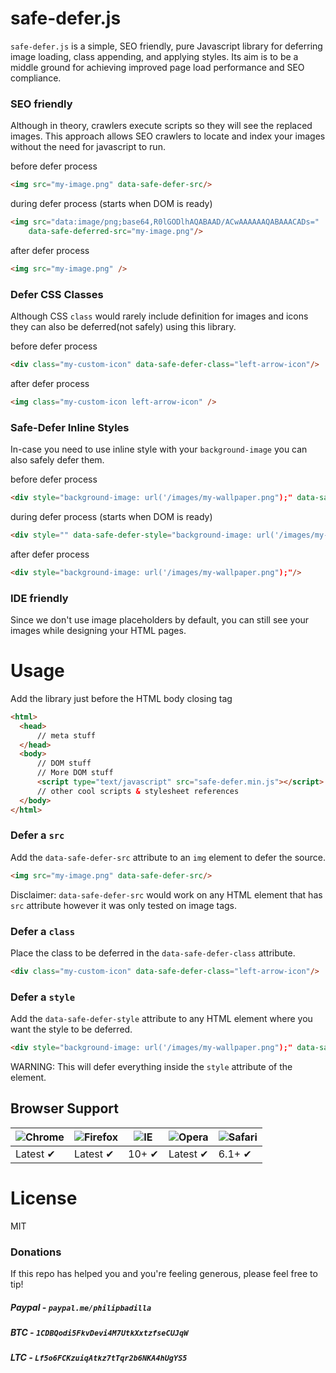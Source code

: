 # safe-defer.js
`safe-defer.js` is a simple, SEO friendly, pure Javascript library for deferring image loading, class appending, and applying styles. Its aim is to be a middle ground for achieving improved page load performance and SEO compliance.
### SEO friendly
Although in theory, crawlers execute scripts so they will see the replaced images. This approach allows SEO crawlers to locate and index your images without the need for javascript to run.

before defer process
```html
<img src="my-image.png" data-safe-defer-src/> 
```
during defer process (starts when DOM is ready)
```html
<img src="data:image/png;base64,R0lGODlhAQABAAD/ACwAAAAAAQABAAACADs=" 
    data-safe-deferred-src="my-image.png"/> 
```
after defer process
```html
<img src="my-image.png" /> 
```
### Defer CSS Classes
Although CSS `class` would rarely include definition for images and icons they can also be deferred(not safely) using this library.

before defer process
```html
<div class="my-custom-icon" data-safe-defer-class="left-arrow-icon"/> 
```
after defer process
```html
<img class="my-custom-icon left-arrow-icon" /> 
```
### Safe-Defer Inline Styles
In-case you need to use inline style with your `background-image` you can also safely defer them.

before defer process
```html
<div style="background-image: url('/images/my-wallpaper.png");" data-safe-defer-style/> 
```
during defer process (starts when DOM is ready)
```html
<div style="" data-safe-defer-style="background-image: url('/images/my-wallpaper.png");" /> 
```
after defer process
```html
<div style="background-image: url('/images/my-wallpaper.png");"/> 
```
### IDE friendly
Since we don't use image placeholders by default, you can still see your images while designing your HTML pages.

# Usage
Add the library just before the HTML body closing tag
  ```html
  <html>
    <head>
        // meta stuff
    </head>
    <body>
        // DOM stuff
        // More DOM stuff
        <script type="text/javascript" src="safe-defer.min.js"></script>
        // other cool scripts & stylesheet references
    </body>
  </html>
  ```
### Defer a `src`
Add the `data-safe-defer-src` attribute to an `img` element to defer the source.
```html
<img src="my-image.png" data-safe-defer-src/> 
```
Disclaimer: `data-safe-defer-src` would work on any HTML element that has `src` attribute however it was only tested on image tags.

### Defer a `class` 
Place the class to be deferred in the `data-safe-defer-class` attribute.
```html
<div class="my-custom-icon" data-safe-defer-class="left-arrow-icon"/> 
```
### Defer a `style` 
Add the `data-safe-defer-style` attribute to any HTML element where you want the style to be deferred.
```html
<div style="background-image: url('/images/my-wallpaper.png");" data-safe-defer-style/> 
```
WARNING: This will defer everything inside the `style` attribute of the element.

## Browser Support

![Chrome][chrome-image] | ![Firefox][firefox-image] | ![IE][ie-image] | ![Opera][opera-image] | ![Safari][safari-image]
--- | --- | --- | --- | --- |
Latest ✔ | Latest ✔ | 10+ ✔ | Latest ✔ | 6.1+ ✔ |
# License
MIT

### Donations
If this repo has helped you and you're feeling generous, please feel free to tip!
##### Paypal - `paypal.me/philipbadilla`
##### BTC - `1CDBQodi5FkvDevi4M7UtkXxtzfseCUJqW`
##### LTC - `Lf5o6FCKzuiqAtkz7tTqr2b6NKA4hUgYS5`

[chrome-image]: https://raw.github.com/alrra/browser-logos/master/src/chrome/chrome_48x48.png
[firefox-image]: https://raw.github.com/alrra/browser-logos/master/src/firefox/firefox_48x48.png
[ie-image]: https://raw.github.com/alrra/browser-logos/master/src/archive/internet-explorer_9-11/internet-explorer_9-11_48x48.png
[opera-image]: https://raw.github.com/alrra/browser-logos/master/src/opera/opera_48x48.png
[safari-image]: https://raw.github.com/alrra/browser-logos/master/src/safari/safari_48x48.png